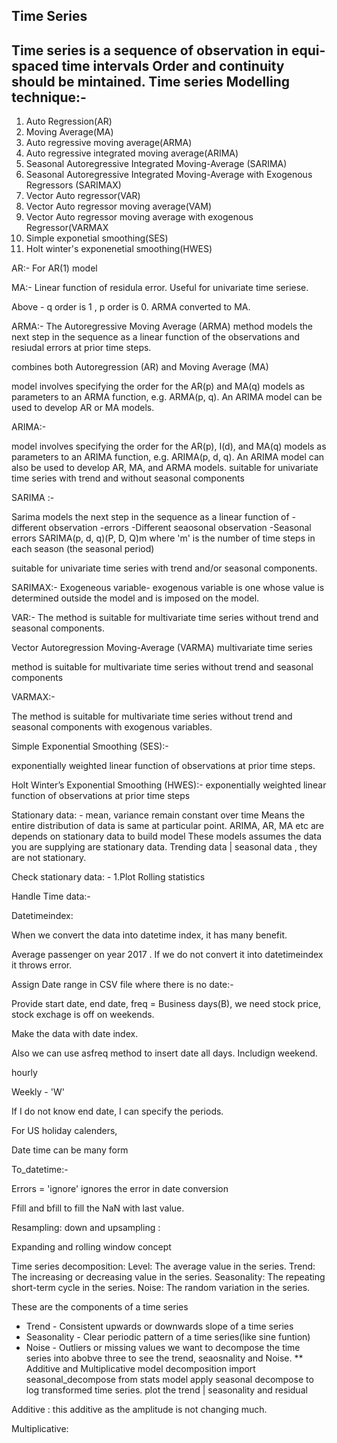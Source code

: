 Time Series
----------------------------------------------
Time series is a sequence of observation in equi-spaced  time intervals
Order and continuity should be mintained.
Time series Modelling technique:-
----------------------------------
1.	Auto Regression(AR)
2.	Moving Average(MA)
3.	Auto regressive moving average(ARMA)
4.	Auto regressive integrated  moving average(ARIMA)
5.	Seasonal Autoregressive Integrated Moving-Average (SARIMA)
6.	Seasonal Autoregressive Integrated Moving-Average with Exogenous              Regressors (SARIMAX)
7.	Vector Auto regressor(VAR)
8.	Vector Auto regressor moving average(VAM)
9.	Vector Auto regressor moving average with exogenous Regressor(VARMAX
10.	Simple exponetial smoothing(SES)
11.	Holt winter's exponenetial smoothing(HWES)
 
AR:-
For AR(1) model
  
MA:-
Linear function of residula error.
Useful for univariate time seriese.
  
Above - q order is 1 , p order is 0. ARMA converted to MA.
 
ARMA:-
The Autoregressive Moving Average (ARMA) method models the next step in the sequence as a linear function of the observations and resiudal errors at prior time steps.
  
combines both Autoregression (AR) and Moving Average (MA)
 
model involves specifying the order for the AR(p) and MA(q) models as parameters to an ARMA function, e.g. ARMA(p, q). An ARIMA model can be used to develop AR or MA models.
 
ARIMA:-
 
model involves specifying the order for the AR(p), I(d), and MA(q) models as parameters to an ARIMA function, e.g. ARIMA(p, d, q). An ARIMA model can also be used to develop AR, MA, and ARMA models.
suitable for univariate time series with trend and without seasonal components
 
 
SARIMA :-
 
Sarima models the next step in the sequence as a linear function of 
-different observation
-errors 
-Different seaosonal observation
-Seasonal errors
SARIMA(p, d, q)(P, D, Q)m where 'm' is the number of time steps in each season (the seasonal period)
 
suitable for univariate time series with trend and/or seasonal components.
 
 
SARIMAX:-
Exogeneous variable-  exogenous variable is one whose value is determined outside the model and is imposed on the model.
 
VAR:-
The method is suitable for multivariate time series without trend and seasonal components.
 
 
Vector Autoregression Moving-Average (VARMA)
multivariate time series
 
method is suitable for multivariate time series without trend and seasonal components
 
VARMAX:-
 
The method is suitable for multivariate time series without trend and seasonal components with exogenous variables.
 
 
Simple Exponential Smoothing (SES):-
 
exponentially weighted linear function of observations at prior time steps.
 
 
Holt Winter’s Exponential Smoothing (HWES):-
exponentially weighted linear function of observations at prior time steps
 
Stationary data: - mean, variance remain constant over time
Means the entire distribution of data is same at particular point.
ARIMA, AR, MA etc are depends on stationary data to build model
These models assumes the data you are supplying are stationary data.
Trending data  | seasonal data , they are not stationary.

Check stationary data: - 
1.Plot Rolling statistics

Handle Time data:- 
  
Datetimeindex:
  
When we convert the data into datetime index, it has many benefit.
 
Average passenger on year 2017 . If we do not convert it into datetimeindex it throws error.
 
 
 
 
 
 
Assign Date range in CSV file where there is no date:-
 
 
 
Provide start date, end date, freq = Business days(B), we need stock price, stock exchage is off on weekends.
 
Make the data with date index.
 
 
Also we can use asfreq method to insert date all days. Includign weekend.
 
 
 
hourly
 
 
Weekly  - 'W'
 
If I do not know end date, I can specify the periods.
 
For US holiday calenders,
 
 
 
 
 
 
Date time can be many form
 
 
To_datetime:-
 
 
 
 
 
 
 
Errors = 'ignore'  ignores the error in date conversion
 
 
 
 
 
 
 
 
 
 
 
 
Ffill and bfill to fill the NaN  with last value.


Resampling: down and upsampling :
 
Expanding and rolling window concept
 

Time series decomposition:
Level: The average value in the series.
Trend: The increasing or decreasing value in the series.
Seasonality: The repeating short-term cycle in the series.
Noise: The random variation in the series.

These are the components of a time series
* Trend - Consistent upwards or downwards slope of a time series
* Seasonality - Clear periodic pattern of a time series(like sine funtion)
* Noise - Outliers or missing values
we want to decompose the time series into abobve three to see the trend, seaosnality and Noise.
** Additive and Multiplicative model decomposition
import seasonal_decompose from stats model
apply seasonal decompose to log transformed time series.
plot the trend | seasonality and residual
 
Additive : this additive as the amplitude is not changing much.
 
Multiplicative:
 
 
 
 
 
 
 
